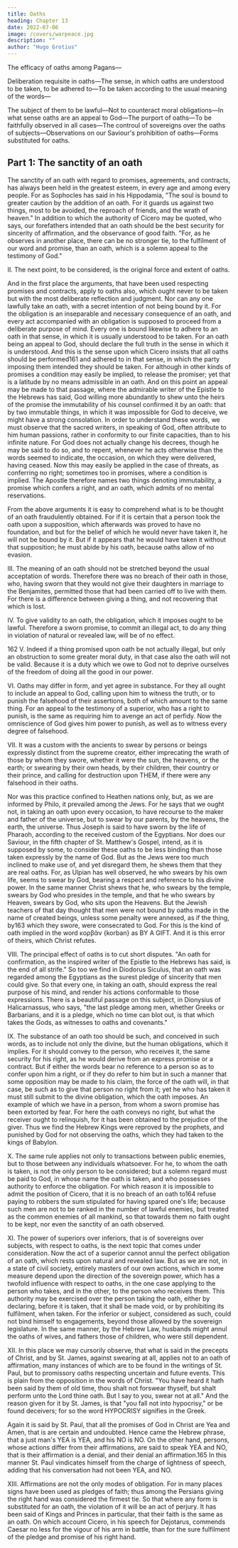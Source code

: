 ```yaml
---
title: Oaths
heading: Chapter 13
date: 2022-07-06
image: /covers/warpeace.jpg
description: ""
author: "Hugo Grotius"
---
```



The efficacy of oaths among Pagans—

Deliberation requisite in oaths—The sense, in which oaths are understood to be taken, to be adhered to—To be taken according to the usual meaning of the words—

The subject of them to be lawful—Not to counteract moral obligations—In what sense oaths are an appeal to God—The purport of oaths—To be faithfully observed in all cases—The controul of sovereigns over the oaths of subjects—Observations on our Saviour's prohibition of oaths—Forms substituted for oaths.


## Part 1: The sanctity of an oath

The sanctity of an oath with regard to promises, agreements, and contracts, has always been held in the greatest esteem, in every age and among every people. For as Sophocles has said in his Hippodamia, "The soul is bound to greater caution by the addition of an oath. For it guards us against two things, most to be avoided, the reproach of friends, and the wrath of heaven." In addition to which the authority of Cicero may be quoted, who says, our forefathers intended that an oath should be the best security for sincerity of affirmation, and the observance of good faith. "For, as he observes in another place, there can be no stronger tie, to the fulfilment of our word and promise, than an oath, which is a solemn appeal to the testimony of God."

II. The next point, to be considered, is the original force and extent of oaths.

And in the first place the arguments, that have been used respecting promises and contracts, apply to oaths also, which ought never to be taken but with the most deliberate reflection and judgment. Nor can any one lawfully take an oath, with a secret intention of not being bound by it. For the obligation is an inseparable and necessary consequence of an oath, and every act accompanied with an obligation is supposed to proceed from a deliberate purpose of mind. Every one is bound likewise to adhere to an oath in that sense, in which it is usually understood to be taken. For an oath being an appeal to God, should declare the full truth in the sense in which it is understood. And this is the sense upon which Cicero insists that all oaths should be performed161 and adhered to in that sense, in which the party imposing them intended they should be taken. For although in other kinds of promises a condition may easily be implied, to release the promiser; yet that is a latitude by no means admissible in an oath. And on this point an appeal may be made to that passage, where the admirable writer of the Epistle to the Hebrews has said, God willing more abundantly to shew unto the heirs of the promise the immutability of his counsel confirmed it by an oath: that by two immutable things, in which it was impossible for God to deceive, we might have a strong consolation. In order to understand these words, we must observe that the sacred writers, in speaking of God, often attribute to him human passions, rather in conformity to our finite capacities, than to his infinite nature. For God does not actually change his decrees, though he may be said to do so, and to repent, whenever he acts otherwise than the words seemed to indicate, the occasion, on which they were delivered, having ceased. Now this may easily be applied in the case of threats, as conferring no right; sometimes too in promises, where a condition is implied. The Apostle therefore names two things denoting immutability, a promise which confers a right, and an oath, which admits of no mental reservations.

From the above arguments it is easy to comprehend what is to be thought of an oath fraudulently obtained. For if it is certain that a person took the oath upon a supposition, which afterwards was proved to have no foundation, and but for the belief of which he would never have taken it, he will not be bound by it. But if it appears that he would have taken it without that supposition; he must abide by his oath, because oaths allow of no evasion.

III. The meaning of an oath should not be stretched beyond the usual acceptation of words. Therefore there was no breach of their oath in those, who, having sworn that they would not give their daughters in marriage to the Benjamites, permitted those that had been carried off to live with them. For there is a difference between giving a thing, and not recovering that which is lost.

IV. To give validity to an oath, the obligation, which it imposes ought to be lawful. Therefore a sworn promise, to commit an illegal act, to do any thing in violation of natural or revealed law, will be of no effect.

162 V. Indeed if a thing promised upon oath be not actually illegal, but only an obstruction to some greater moral duty, in that case also the oath will not be valid. Because it is a duty which we owe to God not to deprive ourselves of the freedom of doing all the good in our power.

VI. Oaths may differ in form, and yet agree in substance. For they all ought to include an appeal to God, calling upon him to witness the truth, or to punish the falsehood of their assertions, both of which amount to the same thing. For an appeal to the testimony of a superior, who has a right to punish, is the same as requiring him to avenge an act of perfidy. Now the omniscience of God gives him power to punish, as well as to witness every degree of falsehood.

VII. It was a custom with the ancients to swear by persons or beings expressly distinct from the supreme creator, either imprecating the wrath of those by whom they swore, whether it were the sun, the heavens, or the earth; or swearing by their own heads, by their children, their country or their prince, and calling for destruction upon THEM, if there were any falsehood in their oaths.

Nor was this practice confined to Heathen nations only, but, as we are informed by Philo, it prevailed among the Jews. For he says that we ought not, in taking an oath upon every occasion, to have recourse to the maker and father of the universe, but to swear by our parents, by the heavens, the earth, the universe. Thus Joseph is said to have sworn by the life of Pharaoh, according to the received custom of the Egyptians. Nor does our Saviour, in the fifth chapter of St. Matthew's Gospel, intend, as it is supposed by some, to consider these oaths to be less binding than those taken expressly by the name of God. But as the Jews were too much inclined to make use of, and yet disregard them, he shews them that they are real oaths. For, as Ulpian has well observed, he who swears by his own life, seems to swear by God, bearing a respect and reference to his divine power. In the same manner Christ shews that he, who swears by the temple, swears by God who presides in the temple, and that he who swears by Heaven, swears by God, who sits upon the Heavens. But the Jewish teachers of that day thought that men were not bound by oaths made in the name of created beings, unless some penalty were annexed, as if the thing, by163 which they swore, were consecrated to God. For this is the kind of oath implied in the word κορβᾶν {korban} as BY A GIFT. And it is this error of theirs, which Christ refutes.

VIII. The principal effect of oaths is to cut short disputes. "An oath for confirmation, as the inspired writer of the Epistle to the Hebrews has said, is the end of all strife." So too we find in Diodorus Siculus, that an oath was regarded among the Egyptians as the surest pledge of sincerity that men could give. So that every one, in taking an oath, should express the real purpose of his mind, and render his actions conformable to those expressions. There is a beautiful passage on this subject, in Dionysius of Halicarnassus, who says, "the last pledge among men, whether Greeks or Barbarians, and it is a pledge, which no time can blot out, is that which takes the Gods, as witnesses to oaths and covenants."

IX. The substance of an oath too should be such, and conceived in such words, as to include not only the divine, but the human obligations, which it implies. For it should convey to the person, who receives it, the same security for his right, as he would derive from an express promise or a contract. But if either the words bear no reference to a person so as to confer upon him a right, or if they do refer to him but in such a manner that some opposition may be made to his claim, the force of the oath will, in that case, be such as to give that person no right from it; yet he who has taken it must still submit to the divine obligation, which the oath imposes. An example of which we have in a person, from whom a sworn promise has been extorted by fear. For here the oath conveys no right, but what the receiver ought to relinquish, for it has been obtained to the prejudice of the giver. Thus we find the Hebrew Kings were reproved by the prophets, and punished by God for not observing the oaths, which they had taken to the kings of Babylon.

X. The same rule applies not only to transactions between public enemies, but to those between any individuals whatsoever. For he, to whom the oath is taken, is not the only person to be considered; but a solemn regard must be paid to God, in whose name the oath is taken, and who possesses authority to enforce the obligation. For which reason it is impossible to admit the position of Cicero, that it is no breach of an oath to164 refuse paying to robbers the sum stipulated for having spared one's life; because such men are not to be ranked in the number of lawful enemies, but treated as the common enemies of all mankind, so that towards them no faith ought to be kept, nor even the sanctity of an oath observed.

XI. The power of superiors over inferiors, that is of sovereigns over subjects, with respect to oaths, is the next topic that comes under consideration. Now the act of a superior cannot annul the perfect obligation of an oath, which rests upon natural and revealed law. But as we are not, in a state of civil society, entirely masters of our own actions, which in some measure depend upon the direction of the sovereign power, which has a twofold influence with respect to oaths, in the one case applying to the person who takes, and in the other, to the person who receives them. This authority may be exercised over the person taking the oath, either by declaring, before it is taken, that it shall be made void, or by prohibiting its fulfilment, when taken. For the inferior or subject, considered as such, could not bind himself to engagements, beyond those allowed by the sovereign legislature. In the same manner, by the Hebrew Law, husbands might annul the oaths of wives, and fathers those of children, who were still dependent.

XII. In this place we may cursorily observe, that what is said in the precepts of Christ, and by St. James, against swearing at all, applies not to an oath of affirmation, many instances of which are to be found in the writings of St. Paul, but to promissory oaths respecting uncertain and future events. This is plain from the opposition in the words of Christ. "You have heard it hath been said by them of old time, thou shalt not forswear thyself, but shalt perform unto the Lord thine oath. But I say to you, swear not at all." And the reason given for it by St. James, is that "you fall not into hypocrisy," or be found deceivers; for so the word HYPOCRISY signifies in the Greek.

Again it is said by St. Paul, that all the promises of God in Christ are Yea and Amen, that is are certain and undoubted. Hence came the Hebrew phrase, that a just man's YEA is YEA, and his NO is NO. On the other hand, persons, whose actions differ from their affirmations, are said to speak YEA and NO, that is their affirmation is a denial, and their denial an affirmation.165 In this manner St. Paul vindicates himself from the charge of lightness of speech, adding that his conversation had not been YEA, and NO.

XIII. Affirmations are not the only modes of obligation. For in many places signs have been used as pledges of faith; thus among the Persians giving the right hand was considered the firmest tie. So that where any form is substituted for an oath, the violation of it will be an act of perjury. It has been said of Kings and Princes in particular, that their faith is the same as an oath. On which account Cicero, in his speech for Dejotarus, commends Caesar no less for the vigour of his arm in battle, than for the sure fulfilment of the pledge and promise of his right hand.


